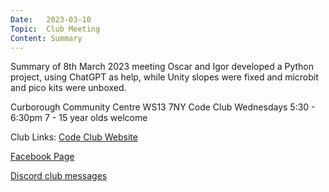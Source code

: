 ```yaml
---
Date:   2023-03-10
Topic:  Club Meeting
Content: Summary
---
```

Summary of 8th March 2023 meeting
Oscar and Igor developed a Python project, using ChatGPT as help, while Unity slopes were fixed and microbit and pico kits were unboxed.

Curborough Community Centre
WS13 7NY
Code Club
Wednesdays 5:30 - 6:30pm
7 - 15 year olds welcome

Club Links:
[Code Club Website](https://lichfield-code-club.github.io/)

[Facebook Page](https://www.facebook.com/LichfieldCoders)

[Discord club messages](https://discord.gg/szz6xGK)
